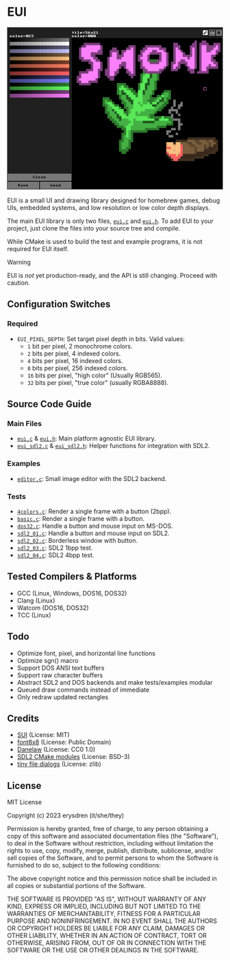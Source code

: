 
# EUI

![EUI Example](./.github/snonk.png "EUI Example")

EUI is a small UI and drawing library designed for homebrew games, debug UIs, embedded systems, and low resolution or low color depth displays.

The main EUI library is only two files, [`eui.c`](./source/eui.c) and [`eui.h`](./source/eui.h). To add EUI to your project, just clone the files into your source tree and compile.

While CMake is used to build the test and example programs, it is not required for EUI itself.

> [!WARNING]
> EUI is *not* yet production-ready, and the API is still changing. Proceed with caution.

## Configuration Switches

### Required

- `EUI_PIXEL_DEPTH`: Set target pixel depth in bits. Valid values:
	- `1` bit per pixel, 2 monochrome colors.
	- `2` bits per pixel, 4 indexed colors.
	- `4` bits per pixel, 16 indexed colors.
	- `8` bits per pixel, 256 indexed colors.
	- `16` bits per pixel, "high color" (Usually RGB565).
	- `32` bits per pixel, "true color" (usually RGBA8888).

## Source Code Guide

### Main Files

- [`eui.c`](./source/eui.c) & [`eui.h`](./source/eui.h): Main platform agnostic EUI library.
- [`eui_sdl2.c`](./source/eui_sdl2.c) & [`eui_sdl2.h`](./source/eui_sdl2.h): Helper functions for integration with SDL2.

### Examples

- [`editor.c`](./source/examples/editor.c): Small image editor with the SDL2 backend.

### Tests

- [`4colors.c`](./source/tests/4colors.c): Render a single frame with a button (2bpp).
- [`basic.c`](./source/tests/basic.c): Render a single frame with a button.
- [`dos32.c`](./source/tests/dos32.c): Handle a button and mouse input on MS-DOS.
- [`sdl2_01.c`](./source/tests/sdl2_01.c): Handle a button and mouse input on SDL2.
- [`sdl2_02.c`](./source/tests/sdl2_02.c): Borderless window with button.
- [`sdl2_03.c`](./source/tests/sdl2_02.c): SDL2 1bpp test.
- [`sdl2_04.c`](./source/tests/sdl2_02.c): SDL2 4bpp test.

## Tested Compilers & Platforms

- GCC (Linux, Windows, DOS16, DOS32)
- Clang (Linux)
- Watcom (DOS16, DOS32)
- TCC (Linux)

## Todo

- Optimize font, pixel, and horizontal line functions
- Optimize sgn() macro
- Support DOS ANSI text buffers
- Support raw character buffers
- Abstract SDL2 and DOS backends and make tests/examples modular
- Queued draw commands instead of immediate
- Only redraw updated rectangles

## Credits

- [SUI](https://github.com/shpuld/sui-qc/) (License: MIT)
- [font8x8](https://github.com/dhepper/font8x8/) (License: Public Domain)
- [Danelaw](https://thingvellir.net/git/danelaw/) (License: CC0 1.0)
- [SDL2 CMake modules](https://github.com/aminosbh/sdl2-cmake-modules) (License: BSD-3)
- [tiny file dialogs](https://sourceforge.net/projects/tinyfiledialogs/) (License: zlib)

## License

MIT License

Copyright (c) 2023 erysdren (it/she/they)

Permission is hereby granted, free of charge, to any person obtaining a copy
of this software and associated documentation files (the "Software"), to deal
in the Software without restriction, including without limitation the rights
to use, copy, modify, merge, publish, distribute, sublicense, and/or sell
copies of the Software, and to permit persons to whom the Software is
furnished to do so, subject to the following conditions:

The above copyright notice and this permission notice shall be included in all
copies or substantial portions of the Software.

THE SOFTWARE IS PROVIDED "AS IS", WITHOUT WARRANTY OF ANY KIND, EXPRESS OR
IMPLIED, INCLUDING BUT NOT LIMITED TO THE WARRANTIES OF MERCHANTABILITY,
FITNESS FOR A PARTICULAR PURPOSE AND NONINFRINGEMENT. IN NO EVENT SHALL THE
AUTHORS OR COPYRIGHT HOLDERS BE LIABLE FOR ANY CLAIM, DAMAGES OR OTHER
LIABILITY, WHETHER IN AN ACTION OF CONTRACT, TORT OR OTHERWISE, ARISING FROM,
OUT OF OR IN CONNECTION WITH THE SOFTWARE OR THE USE OR OTHER DEALINGS IN THE
SOFTWARE.
